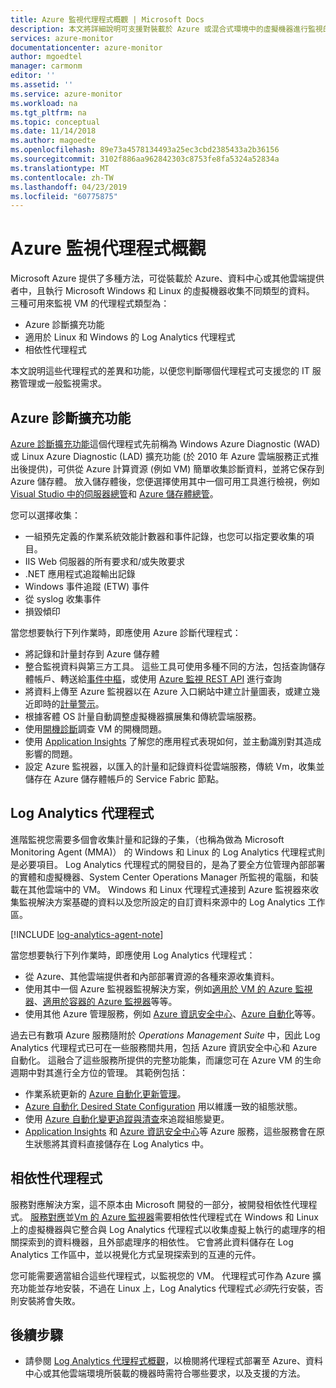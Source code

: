 ```yaml
---
title: Azure 監視代理程式概觀 | Microsoft Docs
description: 本文將詳細說明可支援對裝載於 Azure 或混合式環境中的虛擬機器進行監視的 Azure 代理程式。
services: azure-monitor
documentationcenter: azure-monitor
author: mgoedtel
manager: carmonm
editor: ''
ms.assetid: ''
ms.service: azure-monitor
ms.workload: na
ms.tgt_pltfrm: na
ms.topic: conceptual
ms.date: 11/14/2018
ms.author: magoedte
ms.openlocfilehash: 89e73a4578134493a25ec3cbd2385433a2b36156
ms.sourcegitcommit: 3102f886aa962842303c8753fe8fa5324a52834a
ms.translationtype: MT
ms.contentlocale: zh-TW
ms.lasthandoff: 04/23/2019
ms.locfileid: "60775875"
---
```

# <a name="overview-of-the-azure-monitoring-agents"></a>Azure 監視代理程式概觀 
Microsoft Azure 提供了多種方法，可從裝載於 Azure、資料中心或其他雲端提供者中，且執行 Microsoft Windows 和 Linux 的虛擬機器收集不同類型的資料。 三種可用來監視 VM 的代理程式類型為：

* Azure 診斷擴充功能
* 適用於 Linux 和 Windows 的 Log Analytics 代理程式
* 相依性代理程式

本文說明這些代理程式的差異和功能，以便您判斷哪個代理程式可支援您的 IT 服務管理或一般監視需求。  

## <a name="azure-diagnostic-extension"></a>Azure 診斷擴充功能
[Azure 診斷擴充功能](../../azure-monitor/platform/diagnostics-extension-overview.md)這個代理程式先前稱為 Windows Azure Diagnostic (WAD) 或 Linux Azure Diagnostic (LAD) 擴充功能 (於 2010 年 Azure 雲端服務正式推出後提供)，可供從 Azure 計算資源 (例如 VM) 簡單收集診斷資料，並將它保存到 Azure 儲存體。 放入儲存體後，您便選擇使用其中一個可用工具進行檢視，例如 [Visual Studio 中的伺服器總管](/visualstudio/azure/vs-azure-tools-storage-resources-server-explorer-browse-manage)和 [Azure 儲存體總管](../../vs-azure-tools-storage-manage-with-storage-explorer.md)。

您可以選擇收集：

* 一組預先定義的作業系統效能計數器和事件記錄，也您可以指定要收集的項目。 
* IIS Web 伺服器的所有要求和/或失敗要求
* .NET 應用程式追蹤輸出記錄
* Windows 事件追蹤 (ETW) 事件 
* 從 syslog 收集事件  
* 損毀傾印 

當您想要執行下列作業時，即應使用 Azure 診斷代理程式：

* 將記錄和計量封存到 Azure 儲存體
* 整合監視資料與第三方工具。 這些工具可使用多種不同的方法，包括查詢儲存體帳戶、轉送給[事件中樞](../../event-hubs/event-hubs-about.md)，或使用 [Azure 監視 REST API](../../azure-monitor/platform/rest-api-walkthrough.md) 進行查詢
* 將資料上傳至 Azure 監視器以在 Azure 入口網站中建立計量圖表，或建立幾近即時的[計量警示](../../azure-monitor/platform/alerts-metric-overview.md)。 
* 根據客體 OS 計量自動調整虛擬機器擴展集和傳統雲端服務。
* 使用[開機診斷](../../virtual-machines/troubleshooting/boot-diagnostics.md)調查 VM 的開機問題。
* 使用 [Application Insights](../../azure-monitor/overview.md) 了解您的應用程式表現如何，並主動識別對其造成影響的問題。
* 設定 Azure 監視器，以匯入的計量和記錄資料從雲端服務，傳統 Vm，收集並儲存在 Azure 儲存體帳戶的 Service Fabric 節點。

## <a name="log-analytics-agent"></a>Log Analytics 代理程式
進階監視您需要多個會收集計量和記錄的子集，（也稱為做為 Microsoft Monitoring Agent (MMA)） 的 Windows 和 Linux 的 Log Analytics 代理程式則是必要項目。 Log Analytics 代理程式的開發目的，是為了要全方位管理內部部署的實體和虛擬機器、System Center Operations Manager 所監視的電腦，和裝載在其他雲端中的 VM。 Windows 和 Linux 代理程式連接到 Azure 監視器來收集監視解決方案基礎的資料以及您所設定的自訂資料來源中的 Log Analytics 工作區。

[!INCLUDE [log-analytics-agent-note](../../../includes/log-analytics-agent-note.md)]

當您想要執行下列作業時，即應使用 Log Analytics 代理程式：

* 從 Azure、其他雲端提供者和內部部署資源的各種來源收集資料。 
* 使用其中一個 Azure 監視器監視解決方案，例如[適用於 VM 的 Azure 監視器](../insights/vminsights-overview.md)、[適用於容器的 Azure 監視器](../insights/container-insights-overview.md)等等。  
* 使用其他 Azure 管理服務，例如 [Azure 資訊安全中心](../../security-center/security-center-intro.md)、[Azure 自動化](../../automation/automation-intro.md)等等。

過去已有數項 Azure 服務隨附於 *Operations Management Suite* 中，因此 Log Analytics 代理程式已可在一些服務間共用，包括 Azure 資訊安全中心和 Azure 自動化。  這融合了這些服務所提供的完整功能集，而讓您可在 Azure VM 的生命週期中對其進行全方位的管理。  其範例包括：

* 作業系統更新的 [Azure 自動化更新管理](../../automation/automation-update-management.md)。
* [Azure 自動化 Desired State Configuration](../../automation/automation-dsc-overview.md) 用以維護一致的組態狀態。
* 使用 [Azure 自動化變更追蹤與清查](../../automation/automation-change-tracking.md)來追蹤組態變更。
* [Application Insights](https://docs.microsoft.com/azure/application-insights/) 和 [Azure 資訊安全中心](https://docs.microsoft.com/azure/security-center/)等 Azure 服務，這些服務會在原生狀態將其資料直接儲存在 Log Analytics 中。  

## <a name="dependency-agent"></a>相依性代理程式
服務對應解決方案，這不原本由 Microsoft 開發的一部分，被開發相依性代理程式。 [服務對應](../insights/service-map.md)並[Vm 的 Azure 監視器](../insights/vminsights-overview.md)需要相依性代理程式在 Windows 和 Linux 上的虛擬機器與它整合與 Log Analytics 代理程式以收集虛擬上執行的處理序的相關探索到的資料機器，且外部處理序的相依性。 它會將此資料儲存在 Log Analytics 工作區中，並以視覺化方式呈現探索到的互連的元件。

您可能需要適當組合這些代理程式，以監視您的 VM。 代理程式可作為 Azure 擴充功能並存地安裝，不過在 Linux 上，Log Analytics 代理程式*必須*先行安裝，否則安裝將會失敗。 

## <a name="next-steps"></a>後續步驟

- 請參閱 [Log Analytics 代理程式概觀](../../azure-monitor/platform/log-analytics-agent.md)，以檢閱將代理程式部署至 Azure、資料中心或其他雲端環境所裝載的機器時需符合哪些要求，以及支援的方法。


